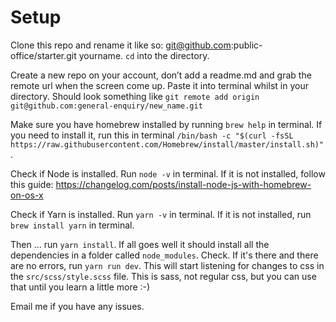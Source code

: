 # Setup

Clone this repo and rename it like so: git@github.com:public-office/starter.git yourname. `cd` into the directory.

Create a new repo on your account, don’t add a readme.md and grab the remote url when the screen come up. Paste it into terminal whilst in your directory. Should look something like `git remote add origin git@github.com:general-enquiry/new_name.git`

Make sure you have homebrew installed by running `brew help` in terminal. If you need to install it, run this in terminal `/bin/bash -c "$(curl -fsSL https://raw.githubusercontent.com/Homebrew/install/master/install.sh)"`.

Check if Node is installed. Run `node -v` in terminal. If it is not installed, follow this guide: https://changelog.com/posts/install-node-js-with-homebrew-on-os-x 

Check if Yarn is installed. Run `yarn -v` in terminal. If it is not installed, run `brew install yarn` in terminal.

Then ... run `yarn install`. If all goes well it should install all the dependencies in a folder called `node_modules`. Check. If it's there and there are no errors, run `yarn run dev`. This will start listening for changes to css in the `src/scss/style.scss` file. This is sass, not regular css, but you can use that until you learn a little more :-)

Email me if you have any issues.
